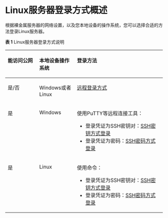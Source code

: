 # Linux服务器登录方式概述<a name="bms_umn_0011"></a>

根据裸金属服务器的网络设置，以及您本地设备的操作系统，您可以选择合适的方法登录Linux服务器。

**表 1**  Linux服务器登录方式说明

<a name="table315842219539"></a>
<table><thead align="left"><tr id="row81599224538"><th class="cellrowborder" valign="top" width="20.042004200420042%" id="mcps1.2.4.1.1"><p id="p11159222165314"><a name="p11159222165314"></a><a name="p11159222165314"></a>能访问公网</p>
</th>
<th class="cellrowborder" valign="top" width="23.9023902390239%" id="mcps1.2.4.1.2"><p id="p1159522165313"><a name="p1159522165313"></a><a name="p1159522165313"></a>本地设备操作系统</p>
</th>
<th class="cellrowborder" valign="top" width="56.05560556055605%" id="mcps1.2.4.1.3"><p id="p1115919226537"><a name="p1115919226537"></a><a name="p1115919226537"></a>登录方法</p>
</th>
</tr>
</thead>
<tbody><tr id="row9159622115319"><td class="cellrowborder" valign="top" width="20.042004200420042%" headers="mcps1.2.4.1.1 "><p id="p615912224532"><a name="p615912224532"></a><a name="p615912224532"></a>是/否</p>
</td>
<td class="cellrowborder" valign="top" width="23.9023902390239%" headers="mcps1.2.4.1.2 "><p id="p715962219538"><a name="p715962219538"></a><a name="p715962219538"></a>Windows或者Linux</p>
</td>
<td class="cellrowborder" valign="top" width="56.05560556055605%" headers="mcps1.2.4.1.3 "><p id="p5159222155310"><a name="p5159222155310"></a><a name="p5159222155310"></a><a href="远程登录方式.md">远程登录方式</a></p>
</td>
</tr>
<tr id="row1815912210539"><td class="cellrowborder" valign="top" width="20.042004200420042%" headers="mcps1.2.4.1.1 "><p id="p1215917229538"><a name="p1215917229538"></a><a name="p1215917229538"></a>是</p>
</td>
<td class="cellrowborder" valign="top" width="23.9023902390239%" headers="mcps1.2.4.1.2 "><p id="p18159622155316"><a name="p18159622155316"></a><a name="p18159622155316"></a>Windows</p>
</td>
<td class="cellrowborder" valign="top" width="56.05560556055605%" headers="mcps1.2.4.1.3 "><p id="p2015952219533"><a name="p2015952219533"></a><a name="p2015952219533"></a>使用PuTTY等远程连接工具：</p>
<a name="ul29561354195615"></a><a name="ul29561354195615"></a><ul id="ul29561354195615"><li>登录凭证为SSH密钥对：<a href="SSH密钥方式登录.md">SSH密钥方式登录</a></li><li>登录凭证为密码：<a href="SSH密码方式登录.md">SSH密码方式登录</a></li></ul>
</td>
</tr>
<tr id="row12318164795411"><td class="cellrowborder" valign="top" width="20.042004200420042%" headers="mcps1.2.4.1.1 "><p id="p6318047195412"><a name="p6318047195412"></a><a name="p6318047195412"></a>是</p>
</td>
<td class="cellrowborder" valign="top" width="23.9023902390239%" headers="mcps1.2.4.1.2 "><p id="p113186478547"><a name="p113186478547"></a><a name="p113186478547"></a>Linux</p>
</td>
<td class="cellrowborder" valign="top" width="56.05560556055605%" headers="mcps1.2.4.1.3 "><p id="p1231974719545"><a name="p1231974719545"></a><a name="p1231974719545"></a>使用命令：</p>
<a name="ul12758125319571"></a><a name="ul12758125319571"></a><ul id="ul12758125319571"><li>登录凭证为SSH密钥对：<a href="SSH密钥方式登录.md">SSH密钥方式登录</a></li><li>登录凭证为密码：<a href="SSH密码方式登录.md">SSH密码方式登录</a></li></ul>
</td>
</tr>
</tbody>
</table>

